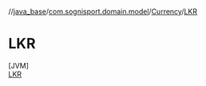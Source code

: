 //[java_base](../../../../index.md)/[com.sognisport.domain.model](../../index.md)/[Currency](../index.md)/[LKR](index.md)

# LKR

[JVM]\
[LKR](index.md)
